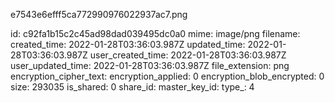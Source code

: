 e7543e6efff5ca772990976022937ac7.png

id: c92fa1b15c2c45ad98dad039495dc0a0
mime: image/png
filename: 
created_time: 2022-01-28T03:36:03.987Z
updated_time: 2022-01-28T03:36:03.987Z
user_created_time: 2022-01-28T03:36:03.987Z
user_updated_time: 2022-01-28T03:36:03.987Z
file_extension: png
encryption_cipher_text: 
encryption_applied: 0
encryption_blob_encrypted: 0
size: 293035
is_shared: 0
share_id: 
master_key_id: 
type_: 4